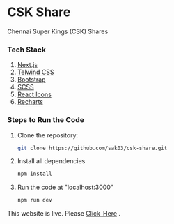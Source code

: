 # CSK Share
Chennai Super Kings (CSK) Shares

### Tech Stack
1. [Next.js](https://nextjs.org/ "Next.js")  
2. [Telwind CSS](https://tailwindcss.com/ "Telwind CSS")  
3. [Bootstrap](https://getbootstrap.com/ "Bootstrap")
4. [SCSS](https://sass-lang.com/ "SASS")
5. [React Icons](https://react-icons.github.io/react-icons/icons/fa/ "React Icons")
6. [Recharts](https://recharts.org/en-US/ "Recharts")


### Steps to Run the Code
1. Clone the repository:
   ```bash
   git clone https://github.com/sak03/csk-share.git 

2. Install all dependencies
   ```bash
   npm install   

3. Run the code at "localhost:3000"
   ```bash
   npm run dev

This website is live. Please [Click_Here](https://sak03.github.io/csk-share/  "CSK Shares") .